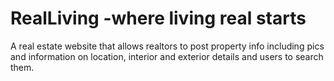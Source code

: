 # RealLiving -where living real starts

A real estate website that allows realtors to post property info including pics and information on location, interior and exterior details and users to search them.
